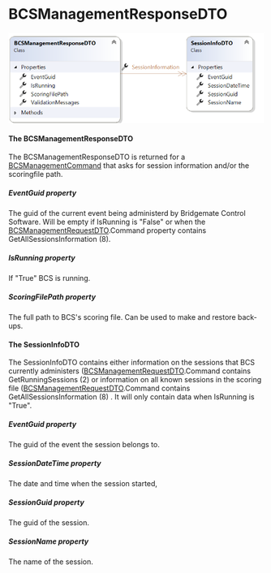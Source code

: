 # BCSManagementResponseDTO

#### ![Image](<lib/BCSManagementResponseDTO 2.png>)

#### The BCSManagementResponseDTO

The BCSManagementResponseDTO is returned for a [BCSManagementCommand](<Overviewofcommunication.md>) that asks for session information and/or the scoringfile path.

##### EventGuid property

The guid of the current event being administerd by Bridgemate Control Software. Will be empty if IsRunning is "False" or when the [BCSManagementRequestDTO](<BCSManagementRequestDTO.md>).Command property contains GetAllSessionsInformation (8).

##### IsRunning property

If "True" BCS is running.

##### ScoringFilePath property

The full path to BCS's scoring file. Can be used to make and restore back-ups.

#### The SessionInfoDTO

The SessionInfoDTO contains either information on the sessions that BCS currently administers ([BCSManagementRequestDTO](<BCSManagementRequestDTO.md>).Command contains GetRunningSessions (2) or information on all known sessions in the scoring file ([BCSManagementRequestDTO](<BCSManagementRequestDTO.md>).Command contains GetAllSessionsInformation (8) . It will only contain data when IsRunning is "True".

##### EventGuid property

The guid of the event the session belongs to.

##### SessionDateTime property

The date and time when the session started,

##### SessionGuid property

The guid of the session.

##### SessionName property

The name of the session.

